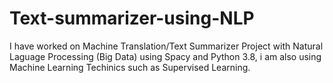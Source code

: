 # Text-summarizer-using-NLP
I have worked on Machine Translation/Text Summarizer Project with Natural Laguage Processing (Big Data) using Spacy and Python 3.8, i am also using Machine Learning Techinics such as Supervised Learning.
